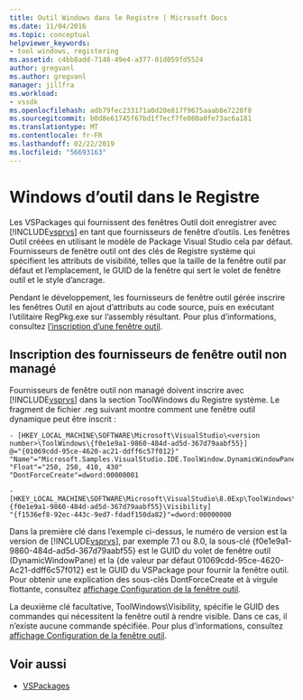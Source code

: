 ```yaml
---
title: Outil Windows dans le Registre | Microsoft Docs
ms.date: 11/04/2016
ms.topic: conceptual
helpviewer_keywords:
- tool windows, registering
ms.assetid: c4bb8add-7148-49e4-a377-01d059fd5524
author: gregvanl
ms.author: gregvanl
manager: jillfra
ms.workload:
- vssdk
ms.openlocfilehash: adb79fec233171a0d20e817f9675aaab8e7228f8
ms.sourcegitcommit: b0d8e61745f67bd1f7ecf7fe080a0fe73ac6a181
ms.translationtype: MT
ms.contentlocale: fr-FR
ms.lasthandoff: 02/22/2019
ms.locfileid: "56693163"
---
```

# <a name="tool-windows-in-the-registry"></a>Windows d’outil dans le Registre
Les VSPackages qui fournissent des fenêtres Outil doit enregistrer avec [!INCLUDE[vsprvs](../code-quality/includes/vsprvs_md.md)] en tant que fournisseurs de fenêtre d’outils. Les fenêtres Outil créées en utilisant le modèle de Package Visual Studio cela par défaut. Fournisseurs de fenêtre outil ont des clés de Registre système qui spécifient les attributs de visibilité, telles que la taille de la fenêtre outil par défaut et l’emplacement, le GUID de la fenêtre qui sert le volet de fenêtre outil et le style d’ancrage.

 Pendant le développement, les fournisseurs de fenêtre outil gérée inscrire les fenêtres Outil en ajout d’attributs au code source, puis en exécutant l’utilitaire RegPkg.exe sur l’assembly résultant. Pour plus d’informations, consultez [l’inscription d’une fenêtre outil](../extensibility/registering-a-tool-window.md).

## <a name="registering-unmanaged-tool-window-providers"></a>Inscription des fournisseurs de fenêtre outil non managé
 Fournisseurs de fenêtre outil non managé doivent inscrire avec [!INCLUDE[vsprvs](../code-quality/includes/vsprvs_md.md)] dans la section ToolWindows du Registre système. Le fragment de fichier .reg suivant montre comment une fenêtre outil dynamique peut être inscrit :

```
- [HKEY_LOCAL_MACHINE\SOFTWARE\Microsoft\VisualStudio\<version number>\ToolWindows\{f0e1e9a1-9860-484d-ad5d-367d79aabf55}]
@="{01069cdd-95ce-4620-ac21-ddff6c57f012}"
"Name"="Microsoft.Samples.VisualStudio.IDE.ToolWindow.DynamicWindowPane"
"Float"="250, 250, 410, 430"
"DontForceCreate"=dword:00000001

- [HKEY_LOCAL_MACHINE\SOFTWARE\Microsoft\VisualStudio\8.0Exp\ToolWindows\{f0e1e9a1-9860-484d-ad5d-367d79aabf55}\Visibility]
"{f1536ef8-92ec-443c-9ed7-fdadf150da82}"=dword:00000000
```

 Dans la première clé dans l’exemple ci-dessus, le numéro de version est la version de [!INCLUDE[vsprvs](../code-quality/includes/vsprvs_md.md)], par exemple 7.1 ou 8.0, la sous-clé {f0e1e9a1-9860-484d-ad5d-367d79aabf55} est le GUID du volet de fenêtre outil (DynamicWindowPane) et la {de valeur par défaut 01069cdd-95ce-4620-Ac21-ddff6c57f012} est le GUID du VSPackage pour fournir la fenêtre outil. Pour obtenir une explication des sous-clés DontForceCreate et à virgule flottante, consultez [affichage Configuration de la fenêtre outil](../extensibility/tool-window-display-configuration.md).

 La deuxième clé facultative, ToolWindows\Visibility, spécifie le GUID des commandes qui nécessitent la fenêtre outil à rendre visible. Dans ce cas, il n’existe aucune commande spécifiée. Pour plus d’informations, consultez [affichage Configuration de la fenêtre outil](../extensibility/tool-window-display-configuration.md).

## <a name="see-also"></a>Voir aussi
- [VSPackages](../extensibility/internals/vspackages.md)